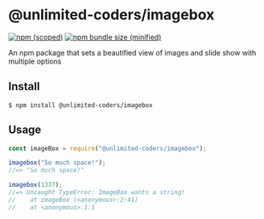 # @unlimited-coders/imagebox

[![npm (scoped)](https://img.shields.io/npm/v/@unlimited-coders/imagebox.svg)](https://www.npmjs.com/package/@unlimited-coders/imagebox)
[![npm bundle size (minified)](https://img.shields.io/bundlephobia/min/@unlimited-coders/imagebox.svg)](https://www.npmjs.com/package/@unlimited-coders/imagebox)

An npm package that sets a beautified view of images and slide show with multiple options

## Install

```
$ npm install @unlimited-coders/imagebox
```

## Usage

```js
const imageBox = require("@unlimited-coders/imagebox");

imagebox("So much space!");
//=> "So much space!"

imagebox(1337);
//=> Uncaught TypeError: ImageBox wants a string!
//    at imageBox (<anonymous>:2:41)
//    at <anonymous>:1:1
```
